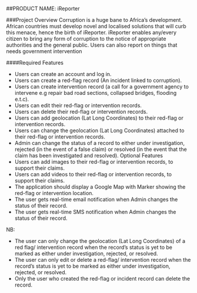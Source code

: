 ##PRODUCT NAME: iReporter

###Project Overview
Corruption is a huge bane to Africa’s development. African countries must develop novel and localised solutions that will curb this menace, hence the birth of iReporter. iReporter enables any/every citizen to bring any form of corruption to the notice of appropriate authorities and the general public. Users can also report on things that needs government intervention


####Required Features
* Users can create an account and log in.
* Users can create a red-flag record (An incident linked to corruption).
* Users can create intervention record (a call for a government agency to intervene e.g repair bad road sections, collapsed bridges, flooding e.t.c).
* Users can edit their red-flag or intervention records.
* Users can delete their red-flag or intervention records.
* Users can add geolocation (Lat Long Coordinates) to their red-flag or intervention records.
* Users can change the geolocation (Lat Long Coordinates) attached to their red-flag or intervention records.
* Admin can change the status of a record to either under investigation, rejected (in the event of a false claim) or resolved (in the event that the claim has been investigated and resolved).
Optional Features
* Users can add images to their red-flag or intervention records, to support their claims.
* Users can add videos to their red-flag or intervention records, to support their claims.
* The application should display a Google Map with Marker showing the red-flag or intervention location.
* The user gets real-time email notification when Admin changes the status of their record.
* The user gets real-time SMS notification when Admin changes the status of their record.

NB:
* The user can only change the geolocation (Lat Long Coordinates) of a red flag/ intervention record when the record’s status is yet to be marked as either under investigation, rejected, or resolved.
* The user can only edit or delete a red-flag/ intervention record when the record’s status is yet to be marked as either under investigation, rejected, or resolved.
* Only the user who created the red-flag or incident record can delete the record.
